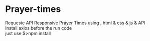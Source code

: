 # Prayer-times
Requeste API Responsive Prayer Times using , html &amp; css &amp; js &amp; API</br>
Install axios before the run code </br>  just use $>npm install
